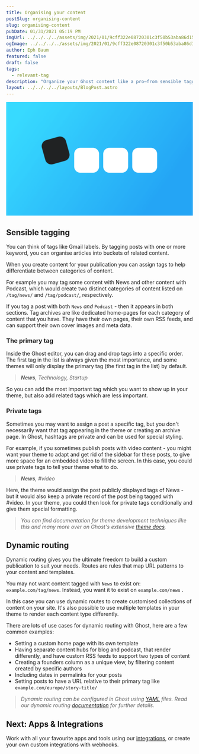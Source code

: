 ```yaml
---
title: Organising your content
postSlug: organising-content
slug: organising-content
pubDate: 01/31/2021 05:19 PM
imgUrl: ../../../../assets/img/2021/01/9cff322e08720301c3f50b53aba86d15b27c4e9e.png
ogImage: ../../../../assets/img/2021/01/9cff322e08720301c3f50b53aba86d15b27c4e9e.png
author: Eph Baum
featured: false
draft: false
tags:
  - relevant-tag
description: "Organize your Ghost content like a pro—from sensible tagging to dynamic routing that gives you complete control. Learn how to create content categories, private tags, custom URLs, and the advanced routing that makes your publication truly unique."
layout: ../../../../layouts/BlogPost.astro
---
```


![Featured Image](../../../../assets/img/2021/01/9cff322e08720301c3f50b53aba86d15b27c4e9e.png)

Sensible tagging
----------------

You can think of tags like Gmail labels. By tagging posts with one or more keyword, you can organise articles into buckets of related content.

When you create content for your publication you can assign tags to help differentiate between categories of content.

For example you may tag some content with News and other content with Podcast, which would create two distinct categories of content listed on `/tag/news/` and `/tag/podcast/`, respectively.

If you tag a post with both `News` _and_ `Podcast` - then it appears in both sections. Tag archives are like dedicated home-pages for each category of content that you have. They have their own pages, their own RSS feeds, and can support their own cover images and meta data.

### The primary tag

Inside the Ghost editor, you can drag and drop tags into a specific order. The first tag in the list is always given the most importance, and some themes will only display the primary tag (the first tag in the list) by default.

> _**News**, Technology, Startup_

So you can add the most important tag which you want to show up in your theme, but also add related tags which are less important.

### Private tags

Sometimes you may want to assign a post a specific tag, but you don't necessarily want that tag appearing in the theme or creating an archive page. In Ghost, hashtags are private and can be used for special styling.

For example, if you sometimes publish posts with video content - you might want your theme to adapt and get rid of the sidebar for these posts, to give more space for an embedded video to fill the screen. In this case, you could use private tags to tell your theme what to do.

> _**News**, #video_

Here, the theme would assign the post publicly displayed tags of News - but it would also keep a private record of the post being tagged with #video. In your theme, you could then look for private tags conditionally and give them special formatting.

> _You can find documentation for theme development techniques like this and many more over on Ghost's extensive [theme docs](https://ghost.org/docs/themes/)._

Dynamic routing
---------------

Dynamic routing gives you the ultimate freedom to build a custom publication to suit your needs. Routes are rules that map URL patterns to your content and templates.

You may not want content tagged with `News` to exist on: `example.com/tag/news`. Instead, you want it to exist on `example.com/news` .

In this case you can use dynamic routes to create customised collections of content on your site. It's also possible to use multiple templates in your theme to render each content type differently.

There are lots of use cases for dynamic routing with Ghost, here are a few common examples:

*   Setting a custom home page with its own template
*   Having separate content hubs for blog and podcast, that render differently, and have custom RSS feeds to support two types of content
*   Creating a founders column as a unique view, by filtering content created by specific authors
*   Including dates in permalinks for your posts
*   Setting posts to have a URL relative to their primary tag like `example.com/europe/story-title/`  
    

> _Dynamic routing can be configured in Ghost using [YAML](http://yaml.org/spec/1.2/spec.html) files. Read our dynamic routing [documentation](https://ghost.org/docs/themes/routing/) for further details._

Next: Apps & Integrations
-------------------------

Work with all your favourite apps and tools using our [integrations](__GHOST_URL__/apps-integrations/), or create your own custom integrations with webhooks.

